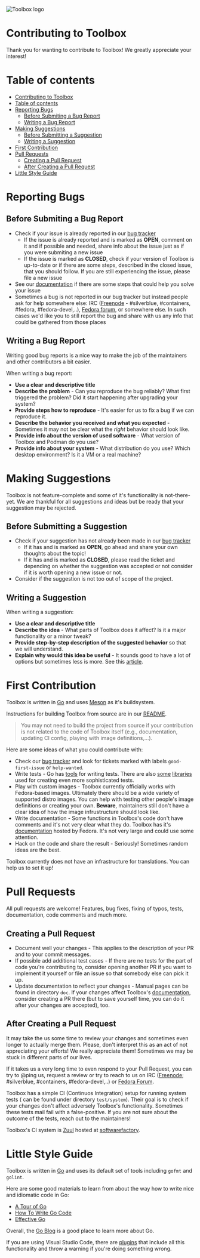 ![Toolbox logo](data/logo/toolbox-logo-landscape.svg)

# Contributing to Toolbox

Thank you for wanting to contribute to Toolbox! We greatly appreciate your
interest!

# Table of contents

- [Contributing to Toolbox](#contributing-to-toolbox)
- [Table of contents](#table-of-contents)
- [Reporting Bugs](#reporting-bugs)
  - [Before Submiting a Bug Report](#before-submiting-a-bug-report)
  - [Writing a Bug Report](#writing-a-bug-report)
- [Making Suggestions](#making-suggestions)
  - [Before Submitting a Suggestion](#before-submitting-a-suggestion)
  - [Writing a Suggestion](#writing-a-suggestion)
- [First Contribution](#first-contribution)
- [Pull Requests](#pull-requests)
  - [Creating a Pull Request](#creating-a-pull-request)
  - [After Creating a Pull Request](#after-creating-a-pull-request)
- [Little Style Guide](#little-style-guide)

# Reporting Bugs

## Before Submiting a Bug Report

- Check if your issue is already reported in our [bug tracker](https://github.com/containers/toolbox/issues)
  - If the issue is already reported and is marked as **OPEN**, comment on it
    and if possible and needed, share info about the issue just as if you were
    submiting a new issue
  - If the issue is marked as **CLOSED**, check if your version of Toolbox is
    up-to-date or if there are some steps, described in the closed issue, that
    you should follow. If you are still experiencing the issue, please file a
    new issue
- See our [documentation](https://docs.fedoraproject.org/en-US/fedora-silverblue/toolbox/)
  if there are some steps that could help you solve your issue
- Sometimes a bug is not reported in our bug tracker but instead people ask for
  help somewhere else: IRC ([Freenode](https://freenode.net) - #silverblue,
  #containers, #fedora, #fedora-devel,..), [Fedora forum](https://discussion.fedoraproject.org/tag/toolbox),
  or somewhere else. In such cases we'd like you to still report the bug and
  share with us any info that could be gathered from those places

## Writing a Bug Report

Writing good bug reports is a nice way to make the job of the maintainers and
other contributors a bit easier.

When writing a bug report:

- **Use a clear and descriptive title**
- **Describe the problem** - Can you reproduce the bug reliably? What first
  triggered the problem? Did it start happening after upgrading your system?
- **Provide steps how to reproduce** - It's easier for us to fix a bug if we can
  reproduce it.
- **Describe the behavior you received and what you expected** - Sometimes it
  may not be clear what the *right* behavior should look like.
- **Provide info about the version of used software** - What version of Toolbox
  and Podman do you use?
- **Provide info about your system** - What distribution do you use? Which
  desktop environment? Is it a VM or a real machine?

# Making Suggestions

Toolbox is not feature-complete and some of it's functionality is not-there-yet.
We are thankful for all suggestions and ideas but be ready that your suggestion
may be rejected.

## Before Submitting a Suggestion

- Check if your suggestion has not already been made in our [bug tracker](https://github.com/containers/toolbox/issues)
  - If it has and is marked as **OPEN**, go ahead and share your own thoughts
    about the topic!
  - If it has and is marked as **CLOSED**, please read the ticket and depending
    on whether the suggestion was accepted or not consider if it is worth
    opening a new issue or not.
- Consider if the suggestion is not too out of scope of the project.

## Writing a Suggestion

When writing a suggestion:

- **Use a clear and descriptive title**
- **Describe the idea** - What parts of Toolbox does it affect? Is it a major
  functionality or a minor tweak?
- **Provide step-by-step description of the suggested behavior** so that we
  will understand.
- **Explain why would this idea be useful** - It sounds good to have a lot of
  options but sometimes less is more. See this [article](https://ometer.com/preferences.html).

# First Contribution

Toolbox is written in [Go](https://golang.org) and uses [Meson](https://mesonbuild.com)
as it's buildsystem.

Instructions for building Toolbox from source are in our [README](https://github.com/containers/toolbox/blob/master/README.md).

> You may not need to build the project from source if your contribution is not
> related to the code of Toolbox itself (e.g., documentation, updating CI
> config, playing with image definitions,...).

Here are some ideas of what you could contribute with:

- Check our [bug tracker](https://github.com/containers/toolbox/issues)
  and look for tickets marked with labels `good-first-issue` or `help-wanted`.
- Write tests - Go has [tools](https://golang.org/pkg/testing/) for writing tests.
  There are also [some](https://github.com/stretchr/testify) [libraries](https://github.com/onsi/ginkgo)
  used for creating even more sophisticated tests.
- Play with custom images - Toolbox currently officially works with Fedora-based
  images. Ultimately there should be a wide variety of supported distro images.
  You can help with testing other people's image definitions or creating your
  own. **Beware**, maintainers still don't have a clear idea of how the image
  infrustructure should look like.
- Write documentation - Some functions in Toolbox's code don't have comments and
  it's not very clear what they do. Toolbox has it's [documentation](https://docs.fedoraproject.org/en-US/fedora-silverblue/toolbox/)
  hosted by Fedora. It's not very large and could use some attention.
- Hack on the code and share the result - Seriously! Sometimes random ideas are
  the best.

Toolbox currently does not have an infrastructure for translations. You can help
us to set it up!

# Pull Requests

All pull requests are welcome! Features, bug fixes, fixing of typos, tests,
documentation, code comments and much more.

## Creating a Pull Request

- Document well your changes - This applies to the description of your PR and to
  your commit messages.
- If possible add additional test cases - If there are no tests for the part of
  code you're contributing to, consider opening another PR if you want to
  implement it yourself or file an issue so that somebody else can pick it up.
- Update documentation to reflect your changes - Manual pages can be found in
  directory `doc`. If your changes affect Toolbox's [documentation](https://docs.fedoraproject.org/en-US/fedora-silverblue/toolbox/),
  consider creating a PR there (but to save yourself time, you can do it
  after your changes are accepted), too.

## After Creating a Pull Request

It may take the us some time to review your changes and sometimes even longer to
actually merge them. Please, don't interpret this as an act of not appreciating
your efforts! We really appreciate them! Sometimes we may be stuck in different
parts of our lives.

If it takes us a very long time to even respond to your Pull Request, you can
try to @ping us, request a review or try to reach to us on IRC ([Freenode](https://freenode.net/);
#silverblue, #containers, #fedora-devel,..) or [Fedora Forum](https://discussion.fedoraproject.org).

Toolbox has a simple CI (Continuos Integration) setup for running system tests (
can be found under directory `test/system`). Their goal is to check if your
changes don't affect adversely Toolbox's functionality. Sometimes these tests
mail fail with a false-positive. If you are not sure about the outcome of the
tests, reach out to the maintainers!

Toolbox's CI system is [Zuul](https://zuul-ci.org/) hosted at [softwarefactory](https://softwarefactory-project.io/).

# Little Style Guide

Toolbox is written in [Go](https://golang.org) and uses its default set of tools
including `gofmt` and `golint`.

Here are some good materials to learn from about the way how to write nice and
idiomatic code in Go:

- [A Tour of Go](https://tour.golang.org/welcome)
- [How To Write Go Code](https://golang.org/doc/code.html)
- [Effective Go](https://golang.org/doc/effective_go.html)

Overall, the [Go Blog](https://blog.golang.org/) is a good place to learn more
about Go.

If you are using Visual Studio Code, there are [plugins](https://marketplace.visualstudio.com/items?itemName=golang.Go)
that include all this functionality and throw a warning if you're doing
something wrong.

